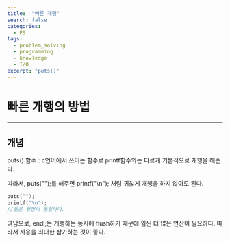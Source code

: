 ```yaml
---
title:  "빠른 개행"
search: false
categories: 
  - PS
tags:
  - problem_solving
  - programming
  - knowledge
  - I/O
excerpt: "puts()"
---
```


# 빠른 개행의 방법
___

## 개념
puts() 함수 : c언어에서 쓰이는 함수로 printf함수와는 다르게 기본적으로 개행을 해준다.

따라서, puts("");를 해주면 printf("\n"); 처럼 귀찮게 개행을 하지 않아도 된다.

```cpp
puts("");    
printf("\n");
//둘은 완전히 동일하다.
```

여담으로, endl;는 개행하는 동시에 flush하기 때문에 훨씬 더 많은 연산이 필요하다. 따라서 사용을 최대한 삼가하는 것이 좋다.